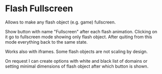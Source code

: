 Flash Fullscreen
===========================

Allows to make any flash object (e.g. game) fullscreen.

Show button with name "Fullscreen" after each flash animation. Clicking on it go to fullscreen mode showing only flash object. After quiting from this mode everything back to the same state.

Works also with iframes. Some flash objects are not scaling by design.

On request I can create options with white and black list of domains or setting minimal dimensions of flash object after which button is shown.